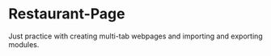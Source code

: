 # Restaurant-Page

Just practice with creating multi-tab webpages and importing and exporting modules.

